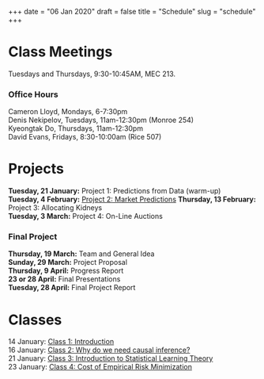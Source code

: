 +++
date = "06 Jan 2020"
draft = false
title = "Schedule"
slug = "schedule"
+++

# Class Meetings

Tuesdays and Thursdays, 9:30-10:45AM, MEC 213.

### Office Hours

Cameron Lloyd, Mondays, 6-7:30pm  
Denis Nekipelov, Tuesdays, 11am-12:30pm (Monroe 254)  
Kyeongtak Do, Thursdays, 11am-12:30pm  
David Evans, Fridays, 8:30-10:00am (Rice 507)


# Projects

**Tuesday, 21 January:** Project 1: Predictions from Data (warm-up)  
**Tuesday, 4 February:** [Project 2: Market Predictions](/project2)
**Thursday, 13 February:** Project 3: Allocating Kidneys  
**Tuesday, 3 March:** Project 4: On-Line Auctions

### Final Project

**Thursday, 19 March:** Team and General Idea  
**Sunday, 29 March:** Project Proposal  
**Thursday, 9 April:** Progress Report  
**23 or 28 April:** Final Presentations  
**Tuesday, 28 April:** Final Project Report  

# Classes

14 January: [Class 1: Introduction](/class1)  
16 January: [Class 2: Why do we need causal inference?](/class2)  
21 January: [Class 3: Introduction to Statistical Learning Theory](/class3)  
23 January: [Class 4: Cost of Empirical Risk Minimization](/class4)  


